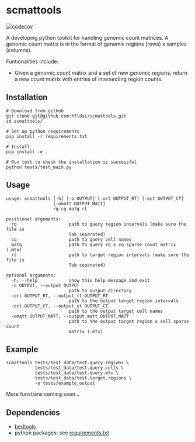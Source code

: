 # scmattools

<!-- badges: start -->
[![codecov](https://codecov.io/gh/hfldai/scmattools/branch/main/graph/badge.svg?token=XCEMPOM53X)](https://codecov.io/gh/hfldai/scmattools)
<!-- badges: end -->

A developing python toolkit for handling genomic count matrices. A genomic count matrix is in the format of genomic regions (rows) x samples (columns). 

Funtionalities include:
* Given a genomic count matrix and a set of new genomic regions, return a new count matrix with entries of intersecting region counts.

## Installation
```
# Download from github
git clone git@github.com:hfldai/scmattools.git
cd scmattools/

# Set up python requirements
pip install -r requirements.txt

# Install
pip install -e .

# Run test to check the installation is successful
python tests/test_main.py
```

## Usage
```
usage: scmattools [-h] [-o OUTPUT] [-ort OUTPUT_RT] [-oct OUTPUT_CT]
                  [-omatt OUTPUT_MATT]
                  rq cq matq rt

positional arguments:
  rq                    path to query region intervals (make sure the file is
                        Tab separated)
  cq                    path to query cell names
  matq                  path to query rq x cq sparse count matrix (.mtx)
  rt                    path to target region intervals (make sure the file is
                        Tab separated)

optional arguments:
  -h, --help            show this help message and exit
  -o OUTPUT, --output OUTPUT
                        path to output directory
  -ort OUTPUT_RT, --output_rt OUTPUT_RT
                        path to the output target region intervals
  -oct OUTPUT_CT, --output_ct OUTPUT_CT
                        path to the output target cell names
  -omatt OUTPUT_MATT, --output_matt OUTPUT_MATT
                        path to the output target region x cell sparse count
                        matrix (.mtx)
```

## Example
```
scmattools tests/test_data/test.query.regions \
           tests/test_data/test.query.cells \
           tests/test_data/test.query.mtx \
           tests/test_data/test.target.regions \
           -o tests/example_output
```
More functions coming soon...

## Dependencies
* [bedtools](https://bedtools.readthedocs.io/en/latest/)
* python packages: see [requirements.txt](https://github.com/hfldai/mat2mat/blob/main/requirements.txt)

